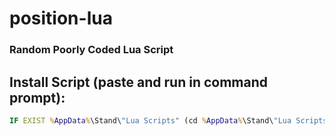 # position-lua
### Random Poorly Coded Lua Script



## Install Script (paste and run in command prompt):
```bat
IF EXIST %AppData%\Stand\"Lua Scripts" (cd %AppData%\Stand\"Lua Scripts" && curl https://raw.githubusercontent.com/xM4ddy/position-lua/main/tryhard.lua --output tryhard.lua && cls && color 2 && ECHO "Yeppers that should have worked") ELSE (cls && color 4 && ECHO "Nope failed. Get it here: https://raw.githubusercontent.com/xM4ddy/position-lua/main/tryhard.lua (ctrl + click)")
```
